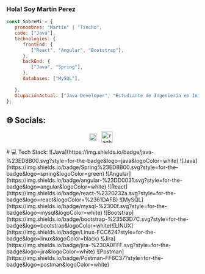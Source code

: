 ### Hola! Soy Martín Perez<img src="https://raw.githubusercontent.com/iampavangandhi/iampavangandhi/master/gifs/Hi.gif" width="1px">

```javascript
const SobreMi = {
   pronombres: "Martin" | "Tincho",
   code: ["Java"],
   technologies: {
      frontEnd: {
         ["React", "Angular", "Bootstrap"],
      },
      backEnd: {
         ["Java", "Spring"],
      },
      databases: ["MySQL"],
      
   },
   OcupaciónActual: ["Java Developer", "Estudiante de Ingeniería en Informática"],
};
```
## 🌐 Socials:

<p align="center">
<a href="https://www.linkedin.com/in/juan-mart%C3%ADn-perez-902bb2199/" target="_blank"><img align="center" src="https://img.icons8.com/external-justicon-lineal-color-justicon/64/undefined/external-linkedin-social-media-justicon-lineal-color-justicon.png" alt="raghav_shukl" height="20" width="20" /></a>&nbsp;&nbsp;  
<a href="https://www.instagram.com/_t_i_n_c_h_o_/" target="_blank"><img align="center" src="https://img.icons8.com/plasticine/100/undefined/instagram-new--v2.png" alt="raghav_shukl" height="30" width="30" /></a>&nbsp;&nbsp;
</p>
# 💻 Tech Stack:
![Java](https://img.shields.io/badge/java-%23ED8B00.svg?style=for-the-badge&logo=java&logoColor=white) ![Java](https://img.shields.io/badge/Spring%23ED8B00.svg?style=for-the-badge&logo=spring&logoColor=green) ![Angular](https://img.shields.io/badge/angular-%23DD0031.svg?style=for-the-badge&logo=angular&logoColor=white) ![React](https://img.shields.io/badge/react-%2320232a.svg?style=for-the-badge&logo=react&logoColor=%2361DAFB) ![MySQL](https://img.shields.io/badge/mysql-%2300f.svg?style=for-the-badge&logo=mysql&logoColor=white) ![Bootstrap](https://img.shields.io/badge/bootstrap-%23563D7C.svg?style=for-the-badge&logo=bootstrap&logoColor=white)![LINUX](https://img.shields.io/badge/Linux-FCC624?style=for-the-badge&logo=linux&logoColor=black) ![Jira](https://img.shields.io/badge/jira-%230A0FFF.svg?style=for-the-badge&logo=jira&logoColor=white) ![Postman](https://img.shields.io/badge/Postman-FF6C37?style=for-the-badge&logo=postman&logoColor=white)



